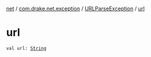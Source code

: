 [net](../../index.md) / [com.drake.net.exception](../index.md) / [URLParseException](index.md) / [url](./url.md)

# url

`val url: `[`String`](https://kotlinlang.org/api/latest/jvm/stdlib/kotlin/-string/index.html)